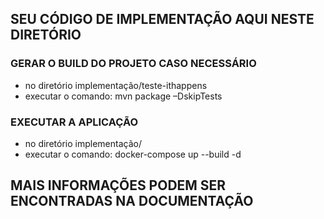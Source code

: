 ## SEU CÓDIGO DE IMPLEMENTAÇÃO AQUI NESTE DIRETÓRIO

### GERAR O BUILD DO PROJETO CASO NECESSÁRIO

- no diretório implementação/teste-ithappens
- executar o comando: mvn package –DskipTests

### EXECUTAR A APLICAÇÃO

- no diretório implementação/
- executar o comando: docker-compose up --build -d

## MAIS INFORMAÇÕES PODEM SER ENCONTRADAS NA DOCUMENTAÇÃO
